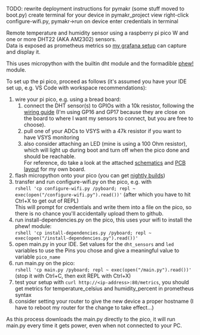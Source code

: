 TODO: rewrite deployment instructions for pymakr (some stuff moved to boot.py)
create terminal for your device in pymakr_project view
right-click configure-wifi.py, pymakr->run on device
enter credentials in terminal

Remote temperature and humidity sensor using a raspberry pi pico W and one or more DHT22 (AKA AM2302) sensors.  
Data is exposed as prometheus metrics so [my grafana setup](https://github.com/SoongJr/internet-pi) can capture and display it.  

This uses micropython with the builtin dht module and the formadible [phew!](https://pypi.org/project/micropython-phew/) module.

To set up the pi pico, proceed as follows (it's assumed you have your IDE set up, e.g. VS Code with workspace recommendations):
1. wire your pi pico, e.g. using a bread board:
   1. connect the DHT sensor(s) to GPIOs with a 10k resistor, following the [wiring guide](https://learn.adafruit.com/dht/connecting-to-a-dhtxx-sensor) (I'm using GP16 and GP17 because they are close on the board to where I want my sensors to connect, but you are free to choose).  
   2. pull one of your ADCs to VSYS with a 47k resistor if you want to have VSYS monitoring  
   3. also consider attaching an LED (mine is using a 100 Ohm resistor), which will light up during boot and turn off when the pico done and should be reachable.  
   For reference, do take a look at the attached [schematics](images/pico-temp-schematic.png) and [PCB layout](images/pico-temp-pcb.png) for my own board.
2. flash micropython onto your pico (you can get [nightly builds](https://micropython.org/download/rp2-pico-w/))
3. transfer and run configure-wifi.py on the pico, e.g. with  
   `rshell 'cp configure-wifi.py /pyboard; repl ~ exec(open("/configure-wifi.py").read())'` (after which you have to hit Ctrl+X to get out of REPL)  
   This will prompt for credentials and write them into a file on the pico, so there is no chance you'll accidentally upload them to github.
4. run install-dependencies.py on the pico, this uses your wifi to install the phew! module:  
   `rshell 'cp install-dependencies.py /pyboard; repl ~ exec(open("/install-dependencies.py").read())'`
5. open main.py in your IDE. Set values for the `dht_sensors` and `led` variables to use the Pins you chose and give a meaningful value to variable `pico_name`
6. run main.py on the pico:  
   `rshell 'cp main.py /pyboard; repl ~ exec(open("/main.py").read())'` (stop it with Ctrl+C, then exit REPL with Ctrl+X)  
7. test your setup with `curl http://<ip-address>:80/metrics`, you should get metrics for temperature_celsius and humidity_percent in prometheus syntax
8. consider setting your router to give the new device a proper hostname (I have to reboot my router for the change to take effect...)

As this process downloads the main.py directly to the pico, it will run main.py every time it gets power, even when not connected to your PC.  
